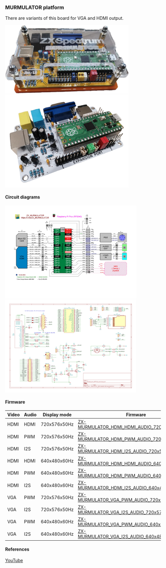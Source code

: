 
### MURMULATOR platform
There are variants of this board for VGA and HDMI output.

<img src="MURMULATOR_VGA_photo2.png" width="400"/>
<img src="MURMULATOR_VGA_photo1.png" width="400"/>

#### Circuit diagrams
<img src="Murmulator_BSchem_v1.JPG" height="300"/> 
<img src="MURMULATOR_Schem_v1.png" height="300"/>

#### Firmware
| Video | Audio | Display mode | Firmware |
| - | - | - | - |
| HDMI | HDMI | 720x576x50Hz | [ZX-MURMULATOR_HDMI_HDMI_AUDIO_720x576x50Hz.uf2](/uf2/ZX-MURMULATOR_HDMI_HDMI_AUDIO_720x576x50Hz.uf2) |
| HDMI | PWM   | 720x576x50Hz | [ZX-MURMULATOR_HDMI_PWM_AUDIO_720x576x50Hz.uf2](/uf2/ZX-MURMULATOR_HDMI_PWM_AUDIO_720x576x50Hz.uf2) |
| HDMI | I2S   | 720x576x50Hz | [ZX-MURMULATOR_HDMI_I2S_AUDIO_720x576x50Hz.uf2](/uf2/ZX-MURMULATOR_HDMI_I2S_AUDIO_720x576x50Hz.uf2) |
| HDMI | HDMI | 640x480x60Hz | [ZX-MURMULATOR_HDMI_HDMI_AUDIO_640x480x60Hz.uf2](/uf2/ZX-MURMULATOR_HDMI_HDMI_AUDIO_640x480x60Hz.uf2) |
| HDMI | PWM   | 640x480x60Hz | [ZX-MURMULATOR_HDMI_PWM_AUDIO_640x480x60Hz.uf2](/uf2/ZX-MURMULATOR_HDMI_PWM_AUDIO_640x480x60Hz.uf2) |
| HDMI | I2S   | 640x480x60Hz | [ZX-MURMULATOR_HDMI_I2S_AUDIO_640x480x60Hz.uf2](/uf2/ZX-MURMULATOR_HDMI_I2S_AUDIO_640x480x60Hz.uf2) |
| VGA | PWM    | 720x576x50Hz |[ZX-MURMULATOR_VGA_PWM_AUDIO_720x576x50Hz.uf2](/uf2/ZX-MURMULATOR_VGA_PWM_AUDIO_720x576x50Hz.uf2) |
| VGA | I2S    | 720x576x50Hz |[ZX-MURMULATOR_VGA_I2S_AUDIO_720x576x50Hz.uf2](/uf2/ZX-MURMULATOR_VGA_I2S_AUDIO_720x576x50Hz.uf2) |
| VGA | PWM    | 640x480x60Hz |[ZX-MURMULATOR_VGA_PWM_AUDIO_640x480x60Hz.uf2](/uf2/ZX-MURMULATOR_VGA_PWM_AUDIO_640x480x60Hz.uf2) |
| VGA | I2S    | 640x480x60Hz |[ZX-MURMULATOR_VGA_I2S_AUDIO_640x480x60Hz.uf2](/uf2/ZX-MURMULATOR_VGA_I2S_AUDIO_640x480x60Hz.uf2) |

#### References
[YouTube](https://www.youtube.com/watch?v=yE_ELX6RpBc)<br/>
